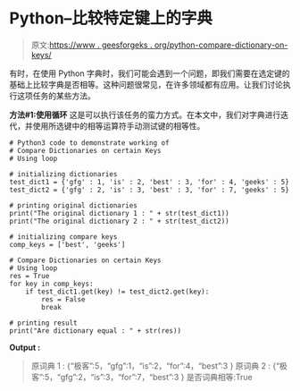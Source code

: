 # Python–比较特定键上的字典

> 原文:[https://www . geesforgeks . org/python-compare-dictionary-on-keys/](https://www.geeksforgeeks.org/python-compare-dictionaries-on-certain-keys/)

有时，在使用 Python 字典时，我们可能会遇到一个问题，即我们需要在选定键的基础上比较字典是否相等。这种问题很常见，在许多领域都有应用。让我们讨论执行这项任务的某些方法。

**方法#1:使用循环**
这是可以执行该任务的蛮力方式。在本文中，我们对字典进行迭代，并使用所选键中的相等运算符手动测试键的相等性。

```
# Python3 code to demonstrate working of 
# Compare Dictionaries on certain Keys
# Using loop

# initializing dictionaries
test_dict1 = {'gfg' : 1, 'is' : 2, 'best' : 3, 'for' : 4, 'geeks' : 5}
test_dict2 = {'gfg' : 2, 'is' : 3, 'best' : 3, 'for' : 7, 'geeks' : 5}

# printing original dictionaries
print("The original dictionary 1 : " + str(test_dict1))
print("The original dictionary 2 : " + str(test_dict2))

# initializing compare keys 
comp_keys = ['best', 'geeks']

# Compare Dictionaries on certain Keys
# Using loop
res = True
for key in comp_keys:
    if test_dict1.get(key) != test_dict2.get(key):
        res = False
        break 

# printing result 
print("Are dictionary equal : " + str(res)) 
```

**Output :**

> 原词典 1 : {“极客”:5，“gfg”:1，“is”:2，“for”:4，“best”:3 }
> 原词典 2 : {“极客”:5，“gfg”:2，“is”:3，“for”:7，“best”:3 }
> 是否词典相等:True